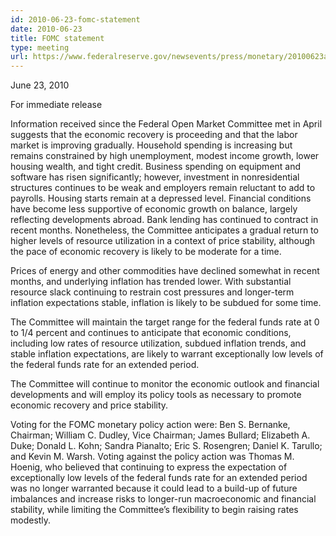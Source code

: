 ```yaml
---
id: 2010-06-23-fomc-statement
date: 2010-06-23
title: FOMC statement
type: meeting
url: https://www.federalreserve.gov/newsevents/press/monetary/20100623a.htm
---
```


June 23, 2010

For immediate release

Information received since the Federal Open Market Committee met in April suggests that the economic recovery is proceeding and that the labor market is improving gradually. Household spending is increasing but remains constrained by high unemployment, modest income growth, lower housing wealth, and tight credit. Business spending on equipment and software has risen significantly; however, investment in nonresidential structures continues to be weak and employers remain reluctant to add to payrolls. Housing starts remain at a depressed level. Financial conditions have become less supportive of economic growth on balance, largely reflecting developments abroad. Bank lending has continued to contract in recent months. Nonetheless, the Committee anticipates a gradual return to higher levels of resource utilization in a context of price stability, although the pace of economic recovery is likely to be moderate for a time.

Prices of energy and other commodities have declined somewhat in recent months, and underlying inflation has trended lower. With substantial resource slack continuing to restrain cost pressures and longer-term inflation expectations stable, inflation is likely to be subdued for some time.

The Committee will maintain the target range for the federal funds rate at 0 to 1/4 percent and continues to anticipate that economic conditions, including low rates of resource utilization, subdued inflation trends, and stable inflation expectations, are likely to warrant exceptionally low levels of the federal funds rate for an extended period.

The Committee will continue to monitor the economic outlook and financial developments and will employ its policy tools as necessary to promote economic recovery and price stability.

Voting for the FOMC monetary policy action were: Ben S. Bernanke, Chairman; William C. Dudley, Vice Chairman; James Bullard; Elizabeth A. Duke; Donald L. Kohn; Sandra Pianalto; Eric S. Rosengren; Daniel K. Tarullo; and Kevin M. Warsh. Voting against the policy action was Thomas M. Hoenig, who believed that continuing to express the expectation of exceptionally low levels of the federal funds rate for an extended period was no longer warranted because it could lead to a build-up of future imbalances and increase risks to longer-run macroeconomic and financial stability, while limiting the Committee’s flexibility to begin raising rates modestly.